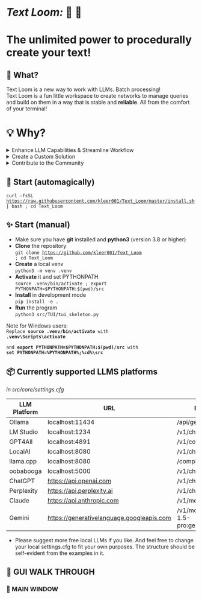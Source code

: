# ***Text Loom:*** :thread: :pencil:
# **The unlimited power to procedurally create your text!**

## :speech_balloon: What? 
Text Loom is a new way to work with LLMs. Batch processing!  
Text Loom is a fun little workspace to create networks to manage queries and build on them in a way that is stable and  **reliable**. All from the comfort of your terminal!


# :bulb: Why?

<details>
  <summary>Enhance LLM Capabilities & Streamline Workflow</summary>

- Develop a solution that enables (local and remote) LLMs to generate long and complex multistep outputs effectively, such as detailed learning programs or comprehensive critiques or flesh out novel length ideas.

- Eliminate the need for manual copy-pasting in workflows to improve efficiency and maintain the quality of generated content while trying new things.

</details>

<details>
  <summary>Create a Custom Solution</summary>

- Leverage insights from experts like Jonathan Mast to design a tailored programming solution that integrates the strengths of LLMs and utilizes innovative tools like [Gradio](https://www.gradio.app/) and inspiration from [Automatic1111](https://github.com/AUTOMATIC1111/stable-diffusion-webui).

</details>

<details>
  <summary>Contribute to the Community</summary>

- Actively participate in the local LLM evolution among programmers and users who share a passion for generating text and exploring the capabilities of LLMs and enhancing the ease of the chat workflow.

</details>

## :rocket: Start (automagically)

<code>curl -fsSL https://raw.githubusercontent.com/kleer001/Text_Loom/master/install.sh | bash ; cd Text_Loom </code>
 

## :sparkles: Start (manual) 
* Make sure you have **git** installed and **python3** (version 3.8 or higher)
* **Clone** the repository  
<code>git clone https://github.com/kleer001/Text_Loom ; cd Text_Loom</code>
* **Create** a local venv  
<code>python3 -m venv .venv</code>
* **Activate** it and set PYTHONPATH  
<code>source .venv/bin/activate ; export PYTHONPATH=\$PYTHONPATH:$(pwd)/src</code>
* **Install** in development mode  
<code>pip install -e .</code>
* **Run** the program  
<code>python3 src/TUI/tui_skeleton.py</code>

Note for Windows users:  
<code>Replace  **source .venv/bin/activate** with **.venv\Scripts\activate**  
and **export PYTHONPATH=\$PYTHONPATH:$(pwd)/src** with **set PYTHONPATH=%PYTHONPATH%;%cd%\src**</code>



## :package: Currently supported LLMS platforms 
*in  src/core/settings.cfg*  

| LLM Platform | URL                                    | Endpoint                                     |
|--------------|----------------------------------------|----------------------------------------------|
| Ollama       | localhost:11434                        | /api/generate                                |
| LM Studio    | localhost:1234                         | /v1/chat/completions                         |
| GPT4All      | localhost:4891                         | /v1/completions                              |
| LocalAI      | localhost:8080                         | /v1/chat/completions                         |
| llama.cpp    | localhost:8080                         | /completion                                  |
| oobabooga    | localhost:5000                         | /v1/chat/completions                         |
| ChatGPT      | https://api.openai.com                 | /v1/chat/completions                         |
| Perplexity   | https://api.perplexity.ai             | /v1/chat/completions                         |
| Claude       | https://api.anthropic.com              | /v1/messages                                 |
| Gemini       | https://generativelanguage.googleapis.com | /v1/models/gemini-1.5-pro:generateContent   |

* Please suggest more free local LLMs if you like. And feel free to change your local settings.cfg to fit your own purposes. The structure should be self-evident from the examples in it.  


## :walking: GUI WALK THROUGH 
### :eyes: MAIN WINDOW 